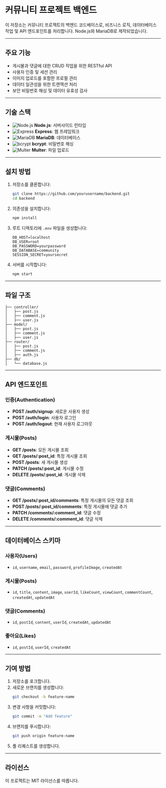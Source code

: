 # 커뮤니티 프로젝트 백엔드

이 저장소는 커뮤니티 프로젝트의 백엔드 코드베이스로, 비즈니스 로직, 데이터베이스 작업 및 API 엔드포인트를 처리합니다. Node.js와 MariaDB로 제작되었습니다.

---

## 주요 기능

- 게시물과 댓글에 대한 CRUD 작업을 위한 RESTful API
- 사용자 인증 및 세션 관리
- 이미지 업로드를 포함한 프로필 관리
- 데이터 일관성을 위한 트랜잭션 처리
- 보안 비밀번호 해싱 및 데이터 유효성 검사

---

## 기술 스택

- ![Node.js](https://img.shields.io/badge/-Node.js-339933?logo=node.js&logoColor=white) **Node.js**: 서버사이드 런타임
- ![Express](https://img.shields.io/badge/-Express-000000?logo=express&logoColor=white) **Express**: 웹 프레임워크
- ![MariaDB](https://img.shields.io/badge/-MariaDB-003545?logo=mariadb&logoColor=white) **MariaDB**: 데이터베이스
- ![bcrypt](https://img.shields.io/badge/-bcrypt-orange?logo=lock&logoColor=white) **bcrypt**: 비밀번호 해싱
- ![Multer](https://img.shields.io/badge/-Multer-blue?logo=upload&logoColor=white) **Multer**: 파일 업로드

---

## 설치 방법

1. 저장소를 클론합니다:

   ```bash
   git clone https://github.com/yourusername/backend.git
   cd backend
   ```

2. 의존성을 설치합니다:

   ```bash
   npm install
   ```

3. 루트 디렉토리에 `.env` 파일을 생성합니다:

   ```plaintext
   DB_HOST=localhost
   DB_USER=root
   DB_PASSWORD=yourpassword
   DB_DATABASE=community
   SESSION_SECRET=yoursecret
   ```

4. 서버를 시작합니다:

   ```bash
   npm start
   ```

---

## 파일 구조

```plaintext
├── controller/
│   ├── post.js
│   ├── comment.js
│   ├── user.js
├── model/
│   ├── post.js
│   ├── comment.js
│   ├── user.js
├── router/
│   ├── post.js
│   ├── comment.js
│   ├── auth.js
├── db/
│   └── database.js
```

---

## API 엔드포인트

### **인증(Authentication)**
- **POST /auth/signup**: 새로운 사용자 생성
- **POST /auth/login**: 사용자 로그인
- **POST /auth/logout**: 현재 사용자 로그아웃

### **게시물(Posts)**
- **GET /posts**: 모든 게시물 조회
- **GET /posts/:post_id**: 특정 게시물 조회
- **POST /posts**: 새 게시물 생성
- **PATCH /posts/:post_id**: 게시물 수정
- **DELETE /posts/:post_id**: 게시물 삭제

### **댓글(Comments)**
- **GET /posts/:post_id/comments**: 특정 게시물의 모든 댓글 조회
- **POST /posts/:post_id/comments**: 특정 게시물에 댓글 추가
- **PATCH /comments/:comment_id**: 댓글 수정
- **DELETE /comments/:comment_id**: 댓글 삭제

---

## 데이터베이스 스키마

### **사용자(Users)**
- `id`, `username`, `email`, `password`, `profileImage`, `createdAt`

### **게시물(Posts)**
- `id`, `title`, `content`, `image`, `userId`, `likeCount`, `viewCount`, `commentCount`, `createdAt`, `updatedAt`

### **댓글(Comments)**
- `id`, `postId`, `content`, `userId`, `createdAt`, `updatedAt`

### **좋아요(Likes)**
- `id`, `postId`, `userId`, `createdAt`

---

## 기여 방법

1. 저장소를 포크합니다.
2. 새로운 브랜치를 생성합니다:
   ```bash
   git checkout -b feature-name
   ```
3. 변경 사항을 커밋합니다:
   ```bash
   git commit -m "Add feature"
   ```
4. 브랜치를 푸시합니다:
   ```bash
   git push origin feature-name
   ```
5. 풀 리퀘스트를 생성합니다.

---

## 라이선스

이 프로젝트는 MIT 라이선스를 따릅니다.
